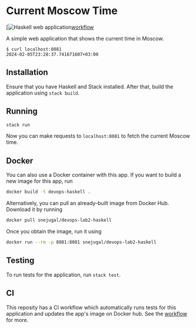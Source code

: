 # Current Moscow Time

[![Haskell web application][badge][workflow]

[badge]: https://github.com/SnejUgal/S24-core-course-labs/actions/workflows/haskell.yaml/badge.svg

A simple web application that shows the current time in Moscow.

```
$ curl localhost:8081
2024-02-05T23:28:37.741671607+03:00
```

## Installation

Ensure that you have Haskell and Stack installed. After that, build the
application using `stack build`.

## Running

```bash
stack run
```

Now you can make requests to `localhost:8081` to fetch the current Moscow time.

## Docker

You can also use a Docker container with this app. If you want to build a new
image for this app, run

```bash
docker build -t devops-haskell .
```

Alternatively, you can pull an already-built image from Docker Hub. Download it
by running

```bash
docker pull snejugal/devops-lab2-haskell
```

Once you obtain the image, run it using

```bash
docker run --rm -p 8081:8081 snejugal/devops-lab2-haskell
```

## Testing

To run tests for the application, run `stack test`.

## CI

This reposity has a CI workflow which automatically runs tests for this
application and updates the app's image on Docker hub. See the [workflow] for
more.

[workflow]: ../.github/workflows/haskell.yaml
